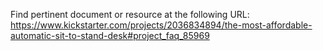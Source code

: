 Find pertinent document or resource at the following URL:
https://www.kickstarter.com/projects/2036834894/the-most-affordable-automatic-sit-to-stand-desk#project_faq_85969
